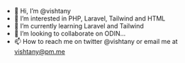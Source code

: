 - 👋 Hi, I’m @vishtany
- 👀 I’m interested in PHP, Laravel, Tailwind and HTML
- 🌱 I’m currently learning Laravel and Tailwind
- 💞️ I’m looking to collaborate on ODIN...
- 📫 How to reach me on twitter @vishtany or email me at vishtany@pm.me

<!---
vishtany/vishtany is a ✨ special ✨ repository because its `README.md` (this file) appears on your GitHub profile.
You can click the Preview link to take a look at your changes.
--->

